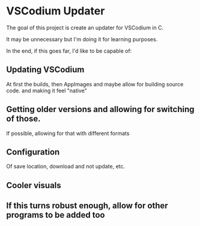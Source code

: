 # VSCodium Updater

The goal of this project is create an updater for VSCodium in C.

It may be unnecessary but I'm doing it for learning purposes.

In the end, if this goes far, I'd like to be capable of:

Updating VSCodium
-
At first the builds, then AppImages and maybe allow for building source code.
and making it feel "native"

Getting older versions and allowing for switching of those.
-
If possible, allowing for that with different formats 

Configuration
-
Of save location, download and not update, etc.


Cooler visuals 
-

If this turns robust enough, allow for other programs to be added too
-
